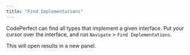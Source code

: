 ```yaml
---
title: "Find Implementations"
---
```


CodePerfect can find all types that implement a given interface. Put your cursor
over the interface, and run `Navigate` &gt; `Find Implementations`.

This will open results in a new panel.
